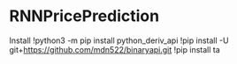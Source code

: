 # RNNPricePrediction

Install
!python3 -m pip install python_deriv_api
!pip install -U git+https://github.com/mdn522/binaryapi.git
!pip install ta
